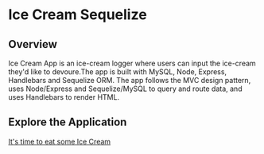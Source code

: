 # Ice Cream Sequelize

## Overview

Ice Cream App is an ice-cream logger where users can input the ice-cream they'd like to devoure.The app is built with MySQL, Node, Express, Handlebars and Sequelize ORM. The app follows the MVC design pattern, uses Node/Express and Sequelize/MySQL to query and route data, and uses Handlebars to render HTML.

## Explore the Application

[It's time to eat some Ice Cream](https://possessed-village-97035.herokuapp.com/)

